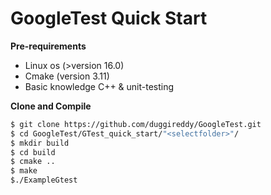 # GoogleTest Quick Start 

**Pre-requirements**
- Linux os (>version 16.0)
- Cmake (version 3.11)
- Basic knowledge C++ & unit-testing
 

**Clone and Compile**

```bash
$ git clone https://github.com/duggireddy/GoogleTest.git
$ cd GoogleTest/GTest_quick_start/"<selectfolder>"/
$ mkdir build
$ cd build
$ cmake .. 
$ make
$./ExampleGtest
```